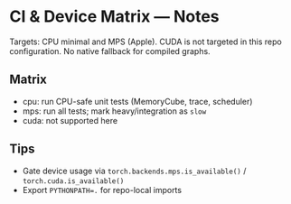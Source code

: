 # CI & Device Matrix — Notes

Targets: CPU minimal and MPS (Apple). CUDA is not targeted in this repo configuration. No native fallback for compiled graphs.

## Matrix
- cpu: run CPU-safe unit tests (MemoryCube, trace, scheduler)
- mps: run all tests; mark heavy/integration as `slow`
- cuda: not supported here

## Tips
- Gate device usage via `torch.backends.mps.is_available()` / `torch.cuda.is_available()`
- Export `PYTHONPATH=.` for repo-local imports
